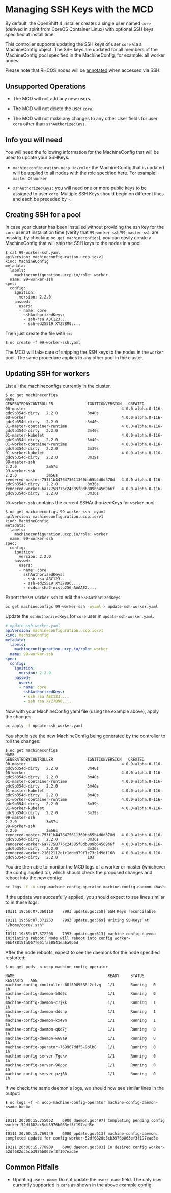 # Managing SSH Keys with the MCD

By default, the OpenShift 4 installer creates a single user named `core` (derived in spirit from CoreOS Container Linux) with optional SSH keys specified at install time.

This controller supports updating the SSH keys of user `core` via a MachineConfig object. The SSH keys are updated for all members of the MachineConfig pool specified in the MachineConfig, for example: all worker nodes.

Please note that RHCOS nodes will be [annotated](https://github.com/uccps-samples/machine-config-operator/blob/master/docs/MachineConfigDaemon.md#annotating-on-ssh-access) when accessed via SSH.

## Unsupported Operations

- The MCD will not add any new users.

- The MCD will not delete the user `core`.

- The MCD will not make any changes to any other User fields for user `core` other than `sshAuthorizedKeys`.

## Info you will need

You will need the following information for the MachineConfig that will be used to update your SSHKeys.

- `machineconfiguration.uccp.io/role:` the MachineConfig that is updated will be applied to all nodes with the role specified here. For example: `master` or `worker`

- `sshAuthorizedKeys:` you will need one or more public keys to be assigned to user `core`.  Multiple SSH Keys should begin on different lines and each be preceded by `-`.

## Creating SSH for a pool

In case your cluster has been installed without providing the ssh key for the `core` user at installation time (verify that `99-worker-ssh`/`99-master-ssh` are missing, by checking `oc get machineconfigs`),
you can easily create a MachineConfig that will ship the SSH keys to the nodes in a pool:

```console
$ cat 99-worker-ssh.yaml
apiVersion: machineconfiguration.uccp.io/v1
kind: MachineConfig
metadata:
  labels:
    machineconfiguration.uccp.io/role: worker
  name: 99-worker-ssh
spec:
  config:
    ignition:
      version: 2.2.0
    passwd:
      users:
      - name: core
        sshAuthorizedKeys:
        - ssh-rsa ABC123....
        - ssh-ed25519 XYZ7890....
```

Then just create the file with `oc`:

```console
$ oc create -f 99-worker-ssh.yaml
```

The MCO will take care of shipping the SSH keys to the nodes in the `worker` pool. The same procedure applies to any other pool in the cluster.

## Updating SSH for workers

List all the machineconfigs currently in the cluster.

```console
$ oc get machineconfigs
NAME                                               GENERATEDBYCONTROLLER               IGNITIONVERSION   CREATED
00-master                                          4.0.0-alpha.0-116-gdc9b354d-dirty   2.2.0             3m40s
00-worker                                          4.0.0-alpha.0-116-gdc9b354d-dirty   2.2.0             3m40s
01-master-container-runtime                        4.0.0-alpha.0-116-gdc9b354d-dirty   2.2.0             3m40s
01-master-kubelet                                  4.0.0-alpha.0-116-gdc9b354d-dirty   2.2.0             3m40s
01-worker-container-runtime                        4.0.0-alpha.0-116-gdc9b354d-dirty   2.2.0             3m39s
01-worker-kubelet                                  4.0.0-alpha.0-116-gdc9b354d-dirty   2.2.0             3m39s
99-master-ssh                                                                          2.2.0             3m57s
99-worker-ssh                                                                          2.2.0             3m56s
rendered-master-753f1b4476475611360ba65b4d0d378d   4.0.0-alpha.0-116-gdc9b354d-dirty   2.2.0             3m36s
rendered-worker-6a77758776c24585f8db809b64569b6f   4.0.0-alpha.0-116-gdc9b354d-dirty   2.2.0             3m36s
```

`99-worker-ssh` contains the current SSHAuthorizedKeys for `worker` pool.

```console
$ oc get machineconfigs 99-worker-ssh -oyaml
apiVersion: machineconfiguration.uccp.io/v1
kind: MachineConfig
metadata:
  labels:
    machineconfiguration.uccp.io/role: worker
  name: 99-worker-ssh
spec:
  config:
    ignition:
      version: 2.2.0
    passwd:
      users:
      - name: core
        sshAuthorizedKeys:
        - ssh-rsa ABC123....
        - ssh-ed25519 XYZ7890....
        - ecdsa-sha2-nistp256 AAAAE2....
```

Export the `99-worker-ssh` to edit the `SSHAuthorizedKeys`.

```sh
oc get machineconfigs 99-worker-ssh -oyaml > update-ssh-worker.yaml
```

Update the `sshAuthorizedKeys` for `core` user in `update-ssh-worker.yaml`.

```yaml
# update-ssh-worker.yaml
apiVersion: machineconfiguration.uccp.io/v1
kind: MachineConfig
metadata:
  labels:
    machineconfiguration.uccp.io/role: worker
  name: 99-worker-ssh
spec:
  config:
    ignition:
      version: 2.2.0
    passwd:
      users:
      - name: core
        sshAuthorizedKeys:
        - ssh rsa ABC123....
        - ssh rsa XYZ7890....
```

Now with your MachineConfig yaml file (using the example above), apply the changes.

```sh
oc apply -f update-ssh-worker.yaml
```

You should see the new MachineConfig being generated by the controller to roll the changes:

```console
$ oc get machineconfigs
NAME                                               GENERATEDBYCONTROLLER               IGNITIONVERSION   CREATED
00-master                                          4.0.0-alpha.0-116-gdc9b354d-dirty   2.2.0             3m40s
00-worker                                          4.0.0-alpha.0-116-gdc9b354d-dirty   2.2.0             3m40s
01-master-container-runtime                        4.0.0-alpha.0-116-gdc9b354d-dirty   2.2.0             3m40s
01-master-kubelet                                  4.0.0-alpha.0-116-gdc9b354d-dirty   2.2.0             3m40s
01-worker-container-runtime                        4.0.0-alpha.0-116-gdc9b354d-dirty   2.2.0             3m39s
01-worker-kubelet                                  4.0.0-alpha.0-116-gdc9b354d-dirty   2.2.0             3m39s
99-master-ssh                                                                          2.2.0             3m57s
99-worker-ssh                                                                          2.2.0             3m56s
rendered-master-753f1b4476475611360ba65b4d0d378d   4.0.0-alpha.0-116-gdc9b354d-dirty   2.2.0             3m36s
rendered-worker-6a77758776c24585f8db809b64569b6f   4.0.0-alpha.0-116-gdc9b354d-dirty   2.2.0             3m36s
rendered-worker-21612112efc1dde979f1c73c1d9df168   4.0.0-alpha.0-116-gdc9b354d-dirty   2.2.0             10s
```

You are then able to monitor the MCD logs of a worker or master (whichever the config applied to), which should check the proposed changes and reboot into the new config:

```sh
oc logs -f -n uccp-machine-config-operator machine-config-daemon-<hash>
```

If the update was succesfully applied, you should expect to see lines similar to in these logs:

```console
I0111 19:59:07.360110    7993 update.go:258] SSH Keys reconcilable
...
I0111 19:59:07.371253    7993 update.go:569] Writing SSHKeys at "/home/core/.ssh"
...
I0111 19:59:07.372208    7993 update.go:613] machine-config-daemon initiating reboot: Node will reboot into config worker-96b48815fa067f651fa50541ea6a9b5d
```

After the node reboots, expect to see the daemons for the node specified restarted:

```console
$ oc get pods -n uccp-machine-config-operator

NAME                                         READY     STATUS    RESTARTS   AGE
machine-config-controller-68f5989588-2cfvq   1/1       Running   0          1h
machine-config-daemon-58d6c                  1/1       Running   0          1h
machine-config-daemon-c7jkk                  1/1       Running   1          1h
machine-config-daemon-ddsnp                  1/1       Running   1          1h
machine-config-daemon-kx49n                  1/1       Running   1          1h
machine-config-daemon-q8d7j                  1/1       Running   0          1h
machine-config-daemon-w68t9                  1/1       Running   0          1h
machine-config-operator-769967ddf5-9blb8     1/1       Running   0          1h
machine-config-server-7gckv                  1/1       Running   0          1h
machine-config-server-98cpz                  1/1       Running   0          1h
machine-config-server-pzj68                  1/1       Running   0          1h
```

If we check the same daemon's logs, we should now see similar lines in the output:

```console
$ oc logs -f -n uccp-machine-config-operator machine-config-daemon-<same-hash>

...
I0111 20:00:15.755052    6900 daemon.go:497] Completing pending config worker-52df682dc5cb3976b063ef3f197ead5e
...
I0111 20:00:15.769349    6900 update.go:613] machine-config-daemon: completed update for config worker-52df682dc5cb3976b063ef3f197ead5e
...
I0111 20:00:15.778909    6900 daemon.go:503] In desired config worker-52df682dc5cb3976b063ef3f197ead5e
```

## Common Pitfalls

- Updating `user: name`: Do not update the `user: name` field. The only user currently supported is `core` as shown in the above example config.
